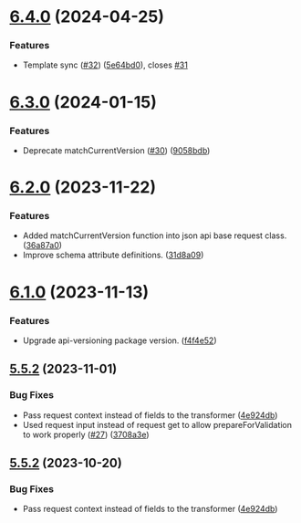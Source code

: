 # [6.4.0](https://github.com/tenantcloud/laravel-json-api/compare/v6.3.0...v6.4.0) (2024-04-25)


### Features

* Template sync ([#32](https://github.com/tenantcloud/laravel-json-api/issues/32)) ([5e64bd0](https://github.com/tenantcloud/laravel-json-api/commit/5e64bd03c203f9d602d4482b5f980ef1e0b0c972)), closes [#31](https://github.com/tenantcloud/laravel-json-api/issues/31)

# [6.3.0](https://github.com/tenantcloud/laravel-json-api/compare/v6.2.0...v6.3.0) (2024-01-15)


### Features

* Deprecate matchCurrentVersion ([#30](https://github.com/tenantcloud/laravel-json-api/issues/30)) ([9058bdb](https://github.com/tenantcloud/laravel-json-api/commit/9058bdb7207a1eb51ee1da7d14f098de77f4a5df))

# [6.2.0](https://github.com/tenantcloud/laravel-json-api/compare/v6.1.0...v6.2.0) (2023-11-22)


### Features

* Added matchCurrentVersion function into json api base request class. ([36a87a0](https://github.com/tenantcloud/laravel-json-api/commit/36a87a09eaa2225b0f4b263439d918a8e9f68554))
* Improve schema attribute definitions. ([31d8a09](https://github.com/tenantcloud/laravel-json-api/commit/31d8a09bc114fa6515030920a3d0a59b86a0793e))

# [6.1.0](https://github.com/tenantcloud/laravel-json-api/compare/v6.0.1...v6.1.0) (2023-11-13)


### Features

* Upgrade api-versioning package version. ([f4f4e52](https://github.com/tenantcloud/laravel-json-api/commit/f4f4e5205e8d8bcc6368edee18ac764b6b438657))

## [5.5.2](https://github.com/tenantcloud/laravel-json-api/compare/v5.5.1...v5.5.2) (2023-11-01)


### Bug Fixes

* Pass request context instead of fields to the transformer ([4e924db](https://github.com/tenantcloud/laravel-json-api/commit/4e924dbd1346836b91462053d9b8eedd153e2bf1))
* Used request input instead of request get to allow prepareForValidation to work properly ([#27](https://github.com/tenantcloud/laravel-json-api/issues/27)) ([3708a3e](https://github.com/tenantcloud/laravel-json-api/commit/3708a3e2ef0c731ef23544ea2c9f1d9c9cc739f0))

## [5.5.2](https://github.com/tenantcloud/laravel-json-api/compare/v5.5.1...v5.5.2) (2023-10-20)


### Bug Fixes

* Pass request context instead of fields to the transformer ([4e924db](https://github.com/tenantcloud/laravel-json-api/commit/4e924dbd1346836b91462053d9b8eedd153e2bf1))
